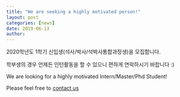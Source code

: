 ```yaml
---
title: "We are seeking a highly motivated person!"
layout: post
categories: [news]
date: 2019-06-13
author:
---
```


2020학년도 1학기 신입생(석사/박사/석박사통합과정생)을 모집합니다.

학부생의 경우 언제든 인턴활동을 할 수 있으니 편하게 연락하시기 바랍니다 :)

We are looking for a highly motivated Intern/Master/Phd Student!

Please feel free to [contact us](http://intelligence.korea.ac.kr/contactus.html)
